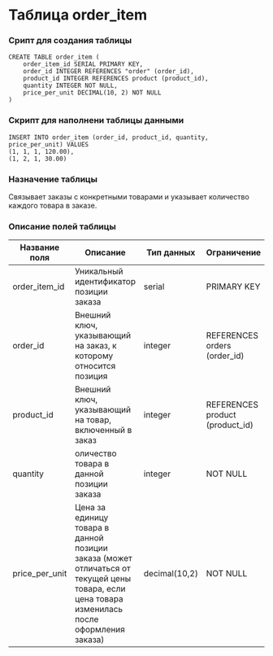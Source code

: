 # Таблица order_item

### Срипт для создания таблицы

```
CREATE TABLE order_item (
    order_item_id SERIAL PRIMARY KEY,
    order_id INTEGER REFERENCES "order" (order_id),
    product_id INTEGER REFERENCES product (product_id),
    quantity INTEGER NOT NULL,
    price_per_unit DECIMAL(10, 2) NOT NULL
)
```
### Скрипт для наполнени таблицы данными

```
INSERT INTO order_item (order_id, product_id, quantity, price_per_unit) VALUES
(1, 1, 1, 120.00),
(1, 2, 1, 30.00)
```

### Назначение таблицы

Связывает заказы с конкретными товарами и указывает количество каждого товара в заказе.

### Описание полей таблицы

|Название поля|Описание|Тип данных|Ограничение|
|-|-|-|-|
|order_item_id|Уникальный идентификатор позиции заказа|serial|PRIMARY KEY|
|order_id|Внешний ключ, указывающий на заказ, к которому относится позиция|integer|REFERENCES orders (order_id)|
|product_id|Внешний ключ, указывающий на товар, включенный в заказ|integer|REFERENCES product (product_id)|
|quantity|оличество товара в данной позиции заказа|integer|NOT NULL|
|price_per_unit|Цена за единицу товара в данной позиции заказа (может отличаться от текущей цены товара, если цена товара изменилась после оформления заказа)|decimal(10,2)|NOT NULL|

